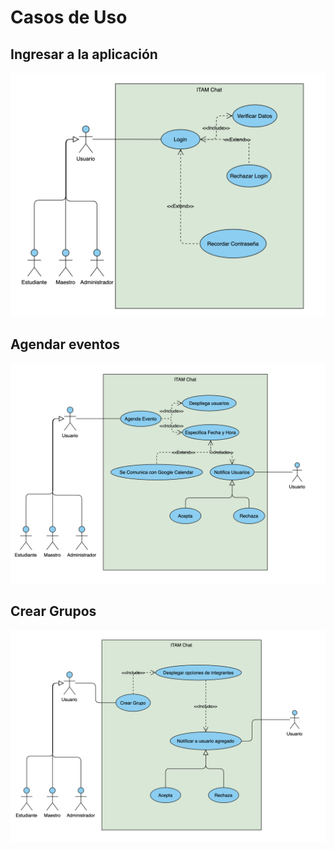 # Casos de Uso
## Ingresar a la aplicación
![Caso de Uso Login](imagenes/CasosDeUso/CasoDeUsoLOGIN.png)

## Agendar eventos
![Caso de Uso Agendar](imagenes/CasosDeUso/CasoDeUsoAGENDAR.png)

## Crear Grupos
![Caso de Uso Crear Grupos](imagenes/CasosDeUso/CasoDeUsoCREARGRUPO.png)
